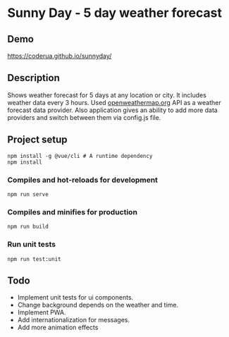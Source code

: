 # Sunny Day - 5 day weather forecast

## Demo
https://coderua.github.io/sunnyday/

## Description
Shows weather forecast for 5 days at any location or city. It includes weather data every 3 hours. 
Used [openweathermap.org](https://openweathermap.org/forecast5) API as a weather forecast data provider.
Also application gives an ability to add more data providers and switch between them via config.js file.

## Project setup
```
npm install -g @vue/cli # A runtime dependency
npm install
```

### Compiles and hot-reloads for development
```
npm run serve
```

### Compiles and minifies for production
```
npm run build
```

### Run unit tests
```
npm run test:unit
```

## Todo
- Implement unit tests for ui components.
- Change background depends on the weather and time.
- Implement PWA.
- Add internationalization for messages.
- Add more animation effects

